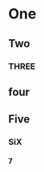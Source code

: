 # One

## Two

### THREE

## four

## Five

### SiX

#### 7

<!-- markdownlint-configure-file {
  "required-headings": {
    "headings": [
      "# One",
      "*",
      "### Three",
      "*",
      "### Six",
      "*",
      "#### 7"
    ]
  }
} -->
